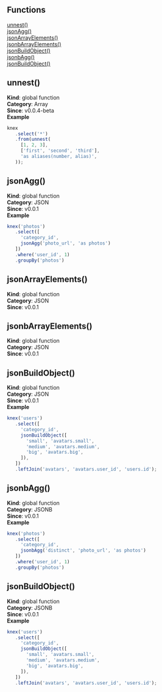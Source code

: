 ## Functions

<dl>
<dt><a href="#unnest">unnest()</a></dt>
<dd></dd>
<dt><a href="#jsonAgg">jsonAgg()</a></dt>
<dd></dd>
<dt><a href="#jsonArrayElements">jsonArrayElements()</a></dt>
<dd></dd>
<dt><a href="#jsonbArrayElements">jsonbArrayElements()</a></dt>
<dd></dd>
<dt><a href="#jsonBuildObject">jsonBuildObject()</a></dt>
<dd></dd>
<dt><a href="#jsonbAgg">jsonbAgg()</a></dt>
<dd></dd>
<dt><a href="#jsonBuildObject">jsonBuildObject()</a></dt>
<dd></dd>
</dl>

<a name="unnest"></a>

## unnest()
**Kind**: global function  
**Category**: Array  
**Since**: v0.0.4-beta  
**Example**  
```js
knex
   .select('*')
   .from(unnest(
     [1, 2, 3],
     ['first', 'second', 'third'],
     'as aliases(number, alias)',
   ));
```
<a name="jsonAgg"></a>

## jsonAgg()
**Kind**: global function  
**Category**: JSON  
**Since**: v0.0.1  
**Example**  
```js
knex('photos')
   .select([
     'category_id',
     jsonAgg('photo_url', 'as photos')
   ])
   .where('user_id', 1)
   .groupBy('photos')
```
<a name="jsonArrayElements"></a>

## jsonArrayElements()
**Kind**: global function  
**Category**: JSON  
**Since**: v0.0.1  
<a name="jsonbArrayElements"></a>

## jsonbArrayElements()
**Kind**: global function  
**Category**: JSON  
**Since**: v0.0.1  
<a name="jsonBuildObject"></a>

## jsonBuildObject()
**Kind**: global function  
**Category**: JSON  
**Since**: v0.0.1  
**Example**  
```js
knex('users')
   .select([
     'category_id',
     jsonBuildObject([
       'small', 'avatars.small',
       'medium', 'avatars.medium',
       'big', 'avatars.big',
     ]),
   ])
   .leftJoin('avatars', 'avatars.user_id', 'users.id');
```
<a name="jsonbAgg"></a>

## jsonbAgg()
**Kind**: global function  
**Category**: JSONB  
**Since**: v0.0.1  
**Example**  
```js
knex('photos')
   .select([
     'category_id',
     jsonbAgg('distinct', 'photo_url', 'as photos')
   ])
   .where('user_id', 1)
   .groupBy('photos')
```
<a name="jsonBuildObject"></a>

## jsonBuildObject()
**Kind**: global function  
**Category**: JSONB  
**Since**: v0.0.1  
**Example**  
```js
knex('users')
   .select([
     'category_id',
     jsonBuildObject([
       'small', 'avatars.small',
       'medium', 'avatars.medium',
       'big', 'avatars.big',
     ]),
   ])
   .leftJoin('avatars', 'avatars.user_id', 'users.id');
```
